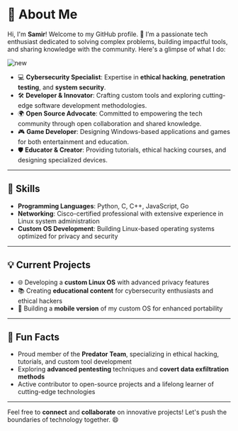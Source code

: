# 👋 About Me

Hi, I'm **Samir**! Welcome to my GitHub profile. 🚀 I’m a passionate tech enthusiast dedicated to solving complex problems, building impactful tools, and sharing knowledge with the community. Here's a glimpse of what I do:

<img src="https://tryhackme-badges.s3.amazonaws.com/puncho763.png" alt="new" />

- 💻 **Cybersecurity Specialist**: Expertise in **ethical hacking**, **penetration testing**, and **system security**.
- 🛠️ **Developer & Innovator**: Crafting custom tools and exploring cutting-edge software development methodologies.
- 🌍 **Open Source Advocate**: Committed to empowering the tech community through open collaboration and shared knowledge.
- 🎮 **Game Developer**: Designing Windows-based applications and games for both entertainment and education.
- 🛡️ **Educator & Creator**: Providing tutorials, ethical hacking courses, and designing specialized devices.

---

## 🔧 Skills

- **Programming Languages**: Python, C, C++, JavaScript, Go
- **Networking**: Cisco-certified professional with extensive experience in Linux system administration
- **Custom OS Development**: Building Linux-based operating systems optimized for privacy and security

---

## 💡 Current Projects

- 🌐 Developing a **custom Linux OS** with advanced privacy features
- 📚 Creating **educational content** for cybersecurity enthusiasts and ethical hackers
- 📱 Building a **mobile version** of my custom OS for enhanced portability

---

## 🎯 Fun Facts

- Proud member of the **Predator Team**, specializing in ethical hacking, tutorials, and custom tool development
- Exploring **advanced pentesting** techniques and **covert data exfiltration methods**
- Active contributor to open-source projects and a lifelong learner of cutting-edge technologies

---

Feel free to **connect** and **collaborate** on innovative projects! Let's push the boundaries of technology together. 😄
